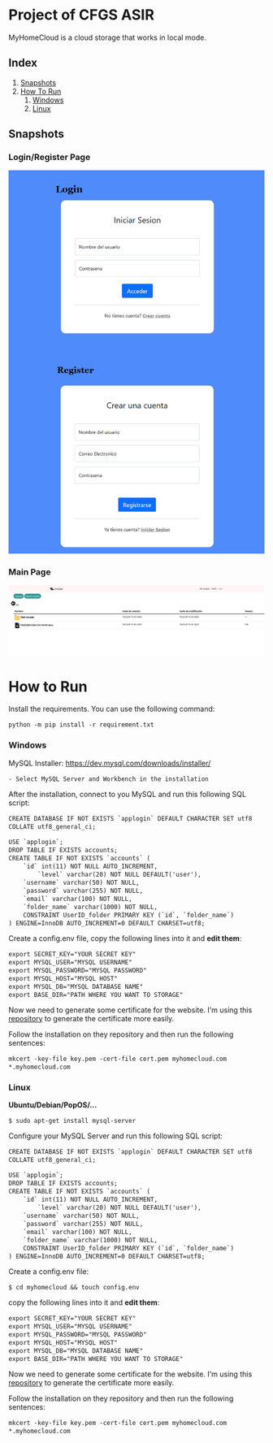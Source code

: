# Project of CFGS ASIR
MyHomeCloud is a cloud storage that works in local mode.

## **Index**
1. [Snapshots](#snapshots)
2. [How To Run](#howtorun)
	1. [Windows](#windows)
	2. [Linux](#linux)
## Snapshots <a name="snapshots"></a>
### Login/Register Page
![Login](docs/login-demo.png)

### Main Page
![Unit Page](docs/demo-1.png)

# How to Run <a name="howtorun"></a>
Install the requirements. You can use the following command:
```
python -m pip install -r requirement.txt
```
### Windows <a name="windows"></a>
MySQL Installer: https://dev.mysql.com/downloads/installer/

    - Select MySQL Server and Workbench in the installation

After the installation, connect to you MySQL and run this following SQL script:
```
CREATE DATABASE IF NOT EXISTS `applogin` DEFAULT CHARACTER SET utf8 COLLATE utf8_general_ci;
```
```
USE `applogin`;
DROP TABLE IF EXISTS accounts;
CREATE TABLE IF NOT EXISTS `accounts` (
	`id` int(11) NOT NULL AUTO_INCREMENT,
    	`level` varchar(20) NOT NULL DEFAULT('user'),
  	`username` varchar(50) NOT NULL,
  	`password` varchar(255) NOT NULL,
  	`email` varchar(100) NOT NULL,
    `folder_name` varchar(1000) NOT NULL,
    CONSTRAINT UserID_folder PRIMARY KEY (`id`, `folder_name`)
) ENGINE=InnoDB AUTO_INCREMENT=0 DEFAULT CHARSET=utf8;
```
Create a config.env file, copy the following lines into it and **edit them**:
```
export SECRET_KEY="YOUR SECRET KEY"
export MYSQL_USER="MYSQL USERNAME"
export MYSQL_PASSWORD="MYSQL PASSWORD"
export MYSQL_HOST="MYSQL HOST"
export MYSQL_DB="MYSQL DATABASE NAME"
export BASE_DIR="PATH WHERE YOU WANT TO STORAGE"
```
Now we need to generate some certificate for the website. I'm using this [repository](https://github.com/FiloSottile/mkcert) to generate the certificate more easily.

Follow the installation on they repository and then run the following sentences:
```
mkcert -key-file key.pem -cert-file cert.pem myhomecloud.com *.myhomecloud.com
```

### Linux <a name="linux"></a>
**Ubuntu/Debian/PopOS/...**
```
$ sudo apt-get install mysql-server
```
Configure your MySQL Server and run this following SQL script:
```
CREATE DATABASE IF NOT EXISTS `applogin` DEFAULT CHARACTER SET utf8 COLLATE utf8_general_ci;
```
```
USE `applogin`;
DROP TABLE IF EXISTS accounts;
CREATE TABLE IF NOT EXISTS `accounts` (
	`id` int(11) NOT NULL AUTO_INCREMENT,
    	`level` varchar(20) NOT NULL DEFAULT('user'),
  	`username` varchar(50) NOT NULL,
  	`password` varchar(255) NOT NULL,
  	`email` varchar(100) NOT NULL,
    `folder_name` varchar(1000) NOT NULL,
    CONSTRAINT UserID_folder PRIMARY KEY (`id`, `folder_name`)
) ENGINE=InnoDB AUTO_INCREMENT=0 DEFAULT CHARSET=utf8;
```
Create a config.env file:
```
$ cd myhomecloud && touch config.env
```
copy the following lines into it and **edit them**:
```
export SECRET_KEY="YOUR SECRET KEY"
export MYSQL_USER="MYSQL USERNAME"
export MYSQL_PASSWORD="MYSQL PASSWORD"
export MYSQL_HOST="MYSQL HOST"
export MYSQL_DB="MYSQL DATABASE NAME"
export BASE_DIR="PATH WHERE YOU WANT TO STORAGE"
```
Now we need to generate some certificate for the website. I'm using this [repository](https://github.com/FiloSottile/mkcert) to generate the certificate more easily.

Follow the installation on they repository and then run the following sentences:
```
mkcert -key-file key.pem -cert-file cert.pem myhomecloud.com *.myhomecloud.com
```
